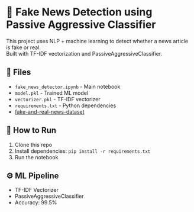 # 📰 Fake News Detection using Passive Aggressive Classifier

This project uses NLP + machine learning to detect whether a news article is fake or real.  
Built with TF-IDF vectorization and PassiveAggressiveClassifier.

## 📂 Files
- `fake_news_detector.ipynb` - Main notebook
- `model.pkl` - Trained ML model
- `vectorizer.pkl` - TF-IDF vectorizer
- `requirements.txt` - Python dependencies
- [fake-and-real-news-dataset](https://www.kaggle.com/datasets/clmentbisaillon/fake-and-real-news-dataset/data) 

## 🚀 How to Run
1. Clone this repo
2. Install dependencies: `pip install -r requirements.txt`
3. Run the notebook

## ⚙️ ML Pipeline
- TF-IDF Vectorizer
- PassiveAggressiveClassifier
- Accuracy: 99.5%
